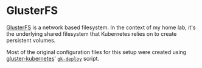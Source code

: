 # GlusterFS

[GlusterFS](https://www.gluster.org/) is a network based filesystem. In the
context of my home lab, it's the underlying shared filesystem that Kubernetes
relies on to create persistent volumes.

Most of the original configuration files for this setup were created using
[gluster-kubernetes](https://github.com/gluster/gluster-kubernetes)'
[`gk-deploy`](https://git.io/fA1ha) script.
